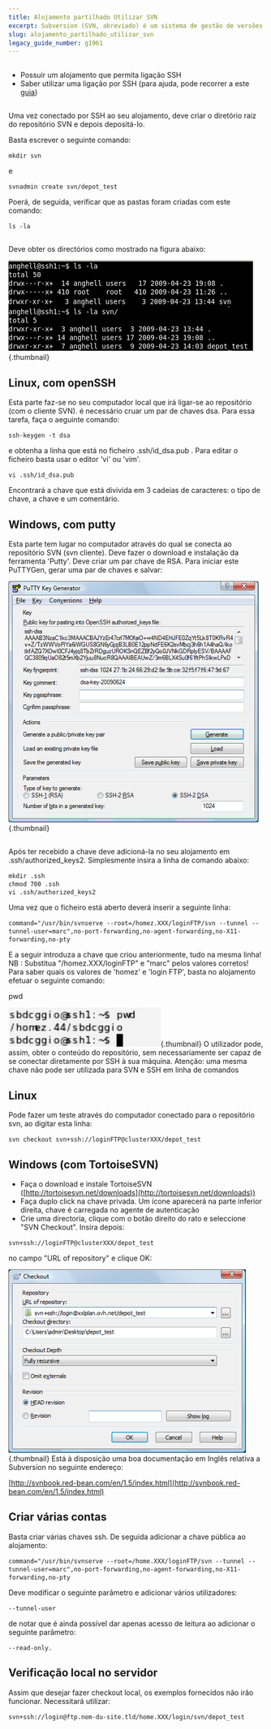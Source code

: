 ```yaml
---
title: Alojamento partilhado Utilizar SVN
excerpt: Subversion (SVN, abreviado) é um sistema de gestão de versões. Este guia mostra-nos como usar o acesso svn através de ssh com a chave pública e privada. (Deve aceder através de SSH). O seguinte guia assume que está ligado por SSH à raiz do seu alojamento.
slug: alojamento_partilhado_utilizar_svn
legacy_guide_number: g1961
---
```



## 

- Possuir um alojamento que permita ligação SSH
- Saber utilizar uma ligação por SSH (para ajuda, pode recorrer a este [guia](https://www.ovh.pt/g1962.partilhado))




## 
Uma vez conectado por SSH ao seu alojamento, deve criar o diretório raiz do repositório SVN e depois depositá-lo.

Basta escrever o seguinte comando:


```
mkdir svn
```


e


```
svnadmin create svn/depot_test
```


Poerá, de seguida, verificar que as pastas foram criadas com este comando:


```
ls -la
```




## 
Deve obter os directórios como mostrado na figura abaixo:

![](images/img_3078.jpg){.thumbnail}


## Linux, com openSSH
Esta parte faz-se no seu computador local que irá ligar-se ao repositório (com o cliente SVN). é necessário cruar um par de chaves dsa. Para essa tarefa, faça o aeguinte comando:


```
ssh-keygen -t dsa
```


e obtenha a linha que está no ficheiro .ssh/id_dsa.pub . Para editar o ficheiro basta usar o editor 'vi' ou 'vim'.


```
vi .ssh/id_dsa.pub
```


Encontrará a chave que está divivida em 3 cadeias de caracteres: o tipo de chave, a chave e um comentário.


## Windows, com putty
Esta parte tem lugar no computador através do qual se conecta ao repositório SVN (svn cliente). Deve fazer o download e instalação da ferramenta 'Putty'.
Deve criar um par chave de RSA. Para iniciar este PuTTYGen, gerar uma par de chaves e salvar:

![](images/img_3079.jpg){.thumbnail}


## 
Após ter recebido a chave deve adicioná-la no seu alojamento em .ssh/authorized_keys2. Simplesmente insira a linha de comando abaixo:


```
mkdir .ssh
chmod 700 .ssh
vi .ssh/authorized_keys2
```


Uma vez que o ficheiro está aberto deverá inserir a seguinte linha:


```
command="/usr/bin/svnserve --root=/homez.XXX/loginFTP/svn --tunnel --tunnel-user=marc",no-port-forwarding,no-agent-forwarding,no-X11-forwarding,no-pty
```


E a seguir introduza a chave que criou anteriormente, tudo na mesma linha!
NB : Substitua "/homez.XXX/loginFTP" e "marc" pelos valores corretos! Para saber quais os valores de 'homez' e 'login FTP', basta no alojamento efetuar o seguinte comando:

pwd

![](images/img_3080.jpg){.thumbnail}
O utilizador pode, assim, obter o conteúdo do repositório, sem necessariamente ser capaz de se conectar diretamente por SSH à sua máquina.
Atenção: uma mesma chave não pode ser utilizada para SVN e SSH em linha de comandos


## Linux
Pode fazer um teste através do computador conectado para o repositório svn, ao digitar esta linha:


```
svn checkout svn+ssh://loginFTP@clusterXXX/depot_test
```




## Windows (com TortoiseSVN)

- Faça o download e instale TortoiseSVN ([http://tortoisesvn.net/downloads](http://tortoisesvn.net/downloads))
- Faça duplo click na chave privada. Um ícone aparecerá na parte inferior direita, chave é carregada no agente de autenticação
- Crie uma directoria, clique com o botão direito do rato e seleccione "SVN Checkout". Insira depois:

```
svn+ssh://loginFTP@clusterXXX/depot_test
```



no campo "URL of repository" e clique OK:

![](images/img_3081.jpg){.thumbnail}
Está à disposição uma boa documentação em Inglês relativa a Subversion no seguinte endereço: 

[http://svnbook.red-bean.com/en/1.5/index.html](http://svnbook.red-bean.com/en/1.5/index.html)


## Criar várias contas
Basta criar várias chaves ssh.
De seguida adicionar a chave pública ao alojamento:


```
command="/usr/bin/svnserve --root=/home.XXX/loginFTP/svn --tunnel --tunnel-user=marc",no-port-forwarding,no-agent-forwarding,no-X11-forwarding,no-pty
```


Deve modificar o seguinte parâmetro e adicionar vários utilizadores: 


```
--tunnel-user
```


de notar que é ainda possível dar apenas acesso de leitura ao adicionar o seguinte parâmetro: 


```
--read-only.
```




## Verificação local no servidor
Assim que desejar fazer checkout local, os exemplos fornecidos não irão funcionar.
Necessitará utilizar:


```
svn+ssh://login@ftp.nom-du-site.tld/home.XXX/login/svn/depot_test
```



